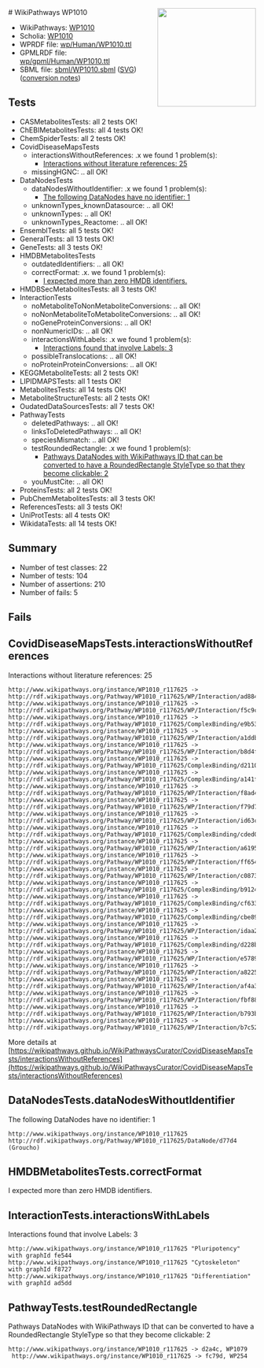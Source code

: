 <img style="float: right; width: 200px" src="../logo.png" />
# WikiPathways WP1010

* WikiPathways: [WP1010](https://identifiers.org/wikipathways:WP1010)
* Scholia: [WP1010](https://scholia.toolforge.org/wikipathways/WP1010)
* WPRDF file: [wp/Human/WP1010.ttl](../wp/Human/WP1010.ttl)
* GPMLRDF file: [wp/gpml/Human/WP1010.ttl](../wp/gpml/Human/WP1010.ttl)
* SBML file: [sbml/WP1010.sbml](../sbml/WP1010.sbml) ([SVG](../sbml/WP1010.svg)) ([conversion notes](../sbml/WP1010.txt))

## Tests
* CASMetabolitesTests: all 2 tests OK!
* ChEBIMetabolitesTests: all 4 tests OK!
* ChemSpiderTests: all 2 tests OK!
* CovidDiseaseMapsTests
    * interactionsWithoutReferences: .x we found 1 problem(s):
        * [Interactions without literature references: 25](#9701cd05)
    * missingHGNC: .. all OK!
* DataNodesTests
    * dataNodesWithoutIdentifier: .x we found 1 problem(s):
        * [The following DataNodes have no identifier: 1](#d2d32fa0)
    * unknownTypes_knownDatasource: .. all OK!
    * unknownTypes: .. all OK!
    * unknownTypes_Reactome: .. all OK!
* EnsemblTests: all 5 tests OK!
* GeneralTests: all 13 tests OK!
* GeneTests: all 3 tests OK!
* HMDBMetabolitesTests
    * outdatedIdentifiers: .. all OK!
    * correctFormat: .x. we found 1 problem(s):
        * [I expected more than zero HMDB identifiers.](#ad154c1e)
* HMDBSecMetabolitesTests: all 3 tests OK!
* InteractionTests
    * noMetaboliteToNonMetaboliteConversions: .. all OK!
    * noNonMetaboliteToMetaboliteConversions: .. all OK!
    * noGeneProteinConversions: .. all OK!
    * nonNumericIDs: .. all OK!
    * interactionsWithLabels: .x we found 1 problem(s):
        * [Interactions found that involve Labels: 3](#630d267a)
    * possibleTranslocations: .. all OK!
    * noProteinProteinConversions: .. all OK!
* KEGGMetaboliteTests: all 2 tests OK!
* LIPIDMAPSTests: all 1 tests OK!
* MetabolitesTests: all 14 tests OK!
* MetaboliteStructureTests: all 2 tests OK!
* OudatedDataSourcesTests: all 7 tests OK!
* PathwayTests
    * deletedPathways: .. all OK!
    * linksToDeletedPathways: .. all OK!
    * speciesMismatch: .. all OK!
    * testRoundedRectangle: .x we found 1 problem(s):
        * [Pathways DataNodes with WikiPathways ID that can be converted to have a RoundedRectangle StyleType so that they become clickable: 2](#9fbad3cc)
    * youMustCite: .. all OK!
* ProteinsTests: all 2 tests OK!
* PubChemMetabolitesTests: all 3 tests OK!
* ReferencesTests: all 3 tests OK!
* UniProtTests: all 4 tests OK!
* WikidataTests: all 14 tests OK!


## Summary

* Number of test classes: 22
* Number of tests: 104
* Number of assertions: 210
* Number of fails: 5

## Fails

<a name="9701cd05" />

## CovidDiseaseMapsTests.interactionsWithoutReferences

Interactions without literature references: 25
```
http://www.wikipathways.org/instance/WP1010_r117625 -> http://rdf.wikipathways.org/Pathway/WP1010_r117625/WP/Interaction/ad884
http://www.wikipathways.org/instance/WP1010_r117625 -> http://rdf.wikipathways.org/Pathway/WP1010_r117625/WP/Interaction/f5c9c
http://www.wikipathways.org/instance/WP1010_r117625 -> http://rdf.wikipathways.org/Pathway/WP1010_r117625/ComplexBinding/e9b53
http://www.wikipathways.org/instance/WP1010_r117625 -> http://rdf.wikipathways.org/Pathway/WP1010_r117625/WP/Interaction/a1ddb
http://www.wikipathways.org/instance/WP1010_r117625 -> http://rdf.wikipathways.org/Pathway/WP1010_r117625/WP/Interaction/b8d4f
http://www.wikipathways.org/instance/WP1010_r117625 -> http://rdf.wikipathways.org/Pathway/WP1010_r117625/ComplexBinding/d2110
http://www.wikipathways.org/instance/WP1010_r117625 -> http://rdf.wikipathways.org/Pathway/WP1010_r117625/ComplexBinding/a141f
http://www.wikipathways.org/instance/WP1010_r117625 -> http://rdf.wikipathways.org/Pathway/WP1010_r117625/WP/Interaction/f8ad4
http://www.wikipathways.org/instance/WP1010_r117625 -> http://rdf.wikipathways.org/Pathway/WP1010_r117625/WP/Interaction/f79d7
http://www.wikipathways.org/instance/WP1010_r117625 -> http://rdf.wikipathways.org/Pathway/WP1010_r117625/WP/Interaction/id63cc610d
http://www.wikipathways.org/instance/WP1010_r117625 -> http://rdf.wikipathways.org/Pathway/WP1010_r117625/ComplexBinding/cded0
http://www.wikipathways.org/instance/WP1010_r117625 -> http://rdf.wikipathways.org/Pathway/WP1010_r117625/WP/Interaction/a6195
http://www.wikipathways.org/instance/WP1010_r117625 -> http://rdf.wikipathways.org/Pathway/WP1010_r117625/WP/Interaction/ff654
http://www.wikipathways.org/instance/WP1010_r117625 -> http://rdf.wikipathways.org/Pathway/WP1010_r117625/WP/Interaction/c0873
http://www.wikipathways.org/instance/WP1010_r117625 -> http://rdf.wikipathways.org/Pathway/WP1010_r117625/ComplexBinding/b9124
http://www.wikipathways.org/instance/WP1010_r117625 -> http://rdf.wikipathways.org/Pathway/WP1010_r117625/ComplexBinding/cf633
http://www.wikipathways.org/instance/WP1010_r117625 -> http://rdf.wikipathways.org/Pathway/WP1010_r117625/ComplexBinding/cbe89
http://www.wikipathways.org/instance/WP1010_r117625 -> http://rdf.wikipathways.org/Pathway/WP1010_r117625/WP/Interaction/idaa21cd03
http://www.wikipathways.org/instance/WP1010_r117625 -> http://rdf.wikipathways.org/Pathway/WP1010_r117625/ComplexBinding/d228b
http://www.wikipathways.org/instance/WP1010_r117625 -> http://rdf.wikipathways.org/Pathway/WP1010_r117625/WP/Interaction/e5789
http://www.wikipathways.org/instance/WP1010_r117625 -> http://rdf.wikipathways.org/Pathway/WP1010_r117625/WP/Interaction/a8225
http://www.wikipathways.org/instance/WP1010_r117625 -> http://rdf.wikipathways.org/Pathway/WP1010_r117625/WP/Interaction/af4a3
http://www.wikipathways.org/instance/WP1010_r117625 -> http://rdf.wikipathways.org/Pathway/WP1010_r117625/WP/Interaction/fbf88
http://www.wikipathways.org/instance/WP1010_r117625 -> http://rdf.wikipathways.org/Pathway/WP1010_r117625/WP/Interaction/b793b
http://www.wikipathways.org/instance/WP1010_r117625 -> http://rdf.wikipathways.org/Pathway/WP1010_r117625/WP/Interaction/b7c52
```

More details at [https://wikipathways.github.io/WikiPathwaysCurator/CovidDiseaseMapsTests/interactionsWithoutReferences](https://wikipathways.github.io/WikiPathwaysCurator/CovidDiseaseMapsTests/interactionsWithoutReferences)

<a name="d2d32fa0" />

## DataNodesTests.dataNodesWithoutIdentifier

The following DataNodes have no identifier: 1
```
http://www.wikipathways.org/instance/WP1010_r117625 http://rdf.wikipathways.org/Pathway/WP1010_r117625/DataNode/d77d4 (Groucho)
```

<a name="ad154c1e" />

## HMDBMetabolitesTests.correctFormat

I expected more than zero HMDB identifiers.
<a name="630d267a" />

## InteractionTests.interactionsWithLabels

Interactions found that involve Labels: 3
```
http://www.wikipathways.org/instance/WP1010_r117625 "Pluripotency" with graphId fe544
http://www.wikipathways.org/instance/WP1010_r117625 "Cytoskeleton" with graphId f8727
http://www.wikipathways.org/instance/WP1010_r117625 "Differentiation" with graphId ad5dd
```

<a name="9fbad3cc" />

## PathwayTests.testRoundedRectangle

Pathways DataNodes with WikiPathways ID that can be converted to have a RoundedRectangle StyleType so that they become clickable: 2
```
http://www.wikipathways.org/instance/WP1010_r117625 -> d2a4c, WP1079
 http://www.wikipathways.org/instance/WP1010_r117625 -> fc79d, WP254
 ```

